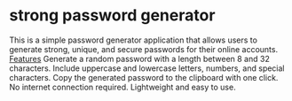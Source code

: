 # strong password generator
This is a simple password generator application that allows users to generate strong, unique, and secure passwords for their online accounts.
[Features](#features)
Generate a random password with a length between 8 and 32 characters.
Include uppercase and lowercase letters, numbers, and special characters.
Copy the generated password to the clipboard with one click.
No internet connection required.
Lightweight and easy to use.

